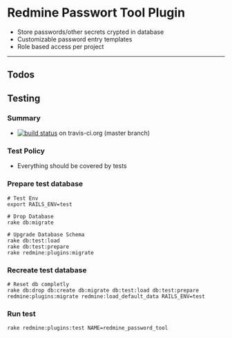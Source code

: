 # Redmine Passwort Tool Plugin

 - Store passwords/other secrets crypted in database
 - Customizable password entry templates
 - Role based access per project

---

## Todos

## Testing

### Summary 

* [![build status](https://secure.travis-ci.org/simonswine/redmine_password_tool.png)](https://travis-ci.org/simonswine/redmine_password_tool) on travis-ci.org (master branch) 


### Test Policy


 - Everything should be covered by tests

### Prepare test database

```
# Test Env
export RAILS_ENV=test

# Drop Database
rake db:migrate

# Upgrade Database Schema
rake db:test:load
rake db:test:prepare
rake redmine:plugins:migrate 

```


### Recreate test database

```
# Reset db completly
rake db:drop db:create db:migrate db:test:load db:test:prepare redmine:plugins:migrate redmine:load_default_data RAILS_ENV=test

```

### Run test
```
rake redmine:plugins:test NAME=redmine_password_tool
```
